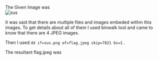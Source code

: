 The Given Image was <br />
![sus](https://vpframework.s3.amazonaws.com/files/challenge/sus_45ea0966-6107-4c56-9355-059237fa11bf.png?X-Amz-Algorithm=AWS4-HMAC-SHA256&X-Amz-Credential=AKIA5YJ5ZUB23SNKMN6X%2F20210524%2Fap-south-1%2Fs3%2Faws4_request&X-Amz-Date=20210524T102639Z&X-Amz-Expires=3600&X-Amz-SignedHeaders=host&X-Amz-Signature=40227018407e079803642a816d10b6e33913b0c6815a23434fc185f54585cd9c)

It was said that there are multiple files and images embeded within this images. To get details about all of them I used binwalk tool  and came to know that there are 4 JPEG images.

Then I used ```dd if=sus.png of=flag.jpeg skip=7821 bs=1``` .

The resultant flag.jpeg was 

